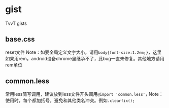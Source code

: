 # gist

TvvT gists

## base.css

reset文件
Note：如要全局定义文字大小，请用`body{font-size:1.2em;}`，这里如果用rem，android设备chrome里继承不了，此bug一直未修复。其他地方请用rem单位

## common.less

常用less简写调用，建议放到less文件开头调用`@import 'common.less';`
Note：使用时，每个都加括号，避免和其他类名冲突。例如`.clearfix();`